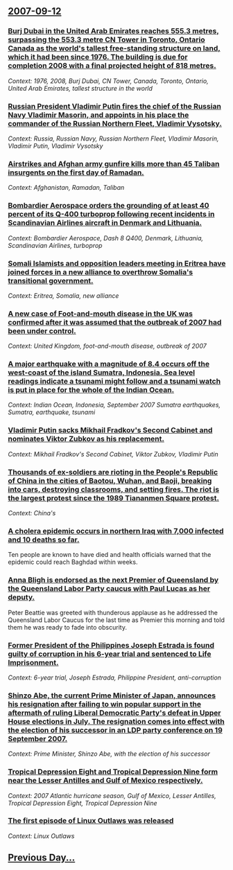 ## [2007-09-12](/news/2007/09/12/index.md)

### [ Burj Dubai in the United Arab Emirates reaches 555.3 metres, surpassing the 553.3 metre CN Tower in Toronto, Ontario Canada as the world's tallest free-standing structure on land, which it had been since 1976.  The building is due for completion 2008 with a final projected height of 818 metres. ](/news/2007/09/12/burj-dubai-in-the-united-arab-emirates-reaches-555-3-metres-surpassing-the-553-3-metre-cn-tower-in-toronto-ontario-canada-as-the-world-s.md)
_Context: 1976, 2008, Burj Dubai, CN Tower, Canada, Toronto, Ontario, United Arab Emirates, tallest structure in the world_

### [ Russian President Vladimir Putin fires the chief of the Russian Navy Vladimir Masorin, and appoints in his place the commander of the Russian Northern Fleet, Vladimir Vysotsky. ](/news/2007/09/12/russian-president-vladimir-putin-fires-the-chief-of-the-russian-navy-vladimir-masorin-and-appoints-in-his-place-the-commander-of-the-russi.md)
_Context: Russia, Russian Navy, Russian Northern Fleet, Vladimir Masorin, Vladimir Putin, Vladimir Vysotsky_

### [ Airstrikes and Afghan army gunfire kills more than 45 Taliban insurgents on the first day of Ramadan. ](/news/2007/09/12/airstrikes-and-afghan-army-gunfire-kills-more-than-45-taliban-insurgents-on-the-first-day-of-ramadan.md)
_Context: Afghanistan, Ramadan, Taliban_

### [ Bombardier Aerospace orders the grounding of at least 40 percent of its Q-400 turboprop following recent incidents in Scandinavian Airlines aircraft in Denmark and Lithuania. ](/news/2007/09/12/bombardier-aerospace-orders-the-grounding-of-at-least-40-percent-of-its-q-400-turboprop-following-recent-incidents-in-scandinavian-airlines.md)
_Context: Bombardier Aerospace, Dash 8 Q400, Denmark, Lithuania, Scandinavian Airlines, turboprop_

### [ Somali Islamists and opposition leaders meeting in Eritrea have joined forces in a new alliance to overthrow Somalia's transitional government. ](/news/2007/09/12/somali-islamists-and-opposition-leaders-meeting-in-eritrea-have-joined-forces-in-a-new-alliance-to-overthrow-somalia-s-transitional-governm.md)
_Context: Eritrea, Somalia, new alliance_

### [ A new case of Foot-and-mouth disease in the UK was confirmed after it was assumed that the outbreak of 2007 had been under control. ](/news/2007/09/12/a-new-case-of-foot-and-mouth-disease-in-the-uk-was-confirmed-after-it-was-assumed-that-the-outbreak-of-2007-had-been-under-control.md)
_Context: United Kingdom, foot-and-mouth disease, outbreak of 2007_

### [ A major earthquake with a magnitude of 8.4 occurs off the west-coast of the island Sumatra, Indonesia. Sea level readings indicate a tsunami might follow and a tsunami watch is put in place for the whole of the Indian Ocean.  ](/news/2007/09/12/a-major-earthquake-with-a-magnitude-of-8-4-occurs-off-the-west-coast-of-the-island-sumatra-indonesia-sea-level-readings-indicate-a-tsunam.md)
_Context: Indian Ocean, Indonesia, September 2007 Sumatra earthquakes, Sumatra, earthquake, tsunami_

### [ Vladimir Putin sacks Mikhail Fradkov's Second Cabinet and nominates Viktor Zubkov as his replacement. ](/news/2007/09/12/vladimir-putin-sacks-mikhail-fradkov-s-second-cabinet-and-nominates-viktor-zubkov-as-his-replacement.md)
_Context: Mikhail Fradkov's Second Cabinet, Viktor Zubkov, Vladimir Putin_

### [ Thousands of ex-soldiers are rioting in the People's Republic of China in the cities of Baotou, Wuhan, and Baoji, breaking into cars, destroying classrooms, and setting fires. The riot is the largest protest since the 1989 Tiananmen Square protest. ](/news/2007/09/12/thousands-of-ex-soldiers-are-rioting-in-the-people-s-republic-of-china-in-the-cities-of-baotou-wuhan-and-baoji-breaking-into-cars-destr.md)
_Context: China's_

### [ A cholera epidemic occurs in northern Iraq with 7,000 infected and 10 deaths so far. ](/news/2007/09/12/a-cholera-epidemic-occurs-in-northern-iraq-with-7-000-infected-and-10-deaths-so-far.md)
Ten people are known to have died and health officials warned that the epidemic could reach Baghdad within weeks.

### [ Anna Bligh is endorsed as the next Premier of Queensland by the Queensland Labor Party caucus with Paul Lucas as her deputy. ](/news/2007/09/12/anna-bligh-is-endorsed-as-the-next-premier-of-queensland-by-the-queensland-labor-party-caucus-with-paul-lucas-as-her-deputy.md)
Peter Beattie was greeted with thunderous applause as he addressed the Queensland Labor Caucus for the last time as Premier this morning and told them he was ready to fade into obscurity.

### [ Former President of the Philippines Joseph Estrada is found guilty of corruption in his 6-year trial and sentenced to Life Imprisonment. ](/news/2007/09/12/former-president-of-the-philippines-joseph-estrada-is-found-guilty-of-corruption-in-his-6-year-trial-and-sentenced-to-life-imprisonment.md)
_Context: 6-year trial, Joseph Estrada, Philippine President, anti-corruption_

### [ Shinzo Abe, the current Prime Minister of Japan, announces his resignation after failing to win popular support in the aftermath of ruling Liberal Democratic Party's defeat in Upper House elections in July. The resignation comes into effect with the election of his successor in an LDP party conference on 19 September 2007. ](/news/2007/09/12/shinzo-abe-the-current-prime-minister-of-japan-announces-his-resignation-after-failing-to-win-popular-support-in-the-aftermath-of-ruling.md)
_Context: Prime Minister, Shinzo Abe, with the election of his successor_

### [  Tropical Depression Eight and Tropical Depression Nine form near the Lesser Antilles and Gulf of Mexico respectively. ](/news/2007/09/12/tropical-depression-eight-and-tropical-depression-nine-form-near-the-lesser-antilles-and-gulf-of-mexico-respectively.md)
_Context: 2007 Atlantic hurricane season, Gulf of Mexico, Lesser Antilles, Tropical Depression Eight, Tropical Depression Nine_

### [ The first episode of Linux Outlaws was released](/news/2007/09/12/the-first-episode-of-linux-outlaws-was-released.md)
_Context: Linux Outlaws_

## [Previous Day...](/news/2007/09/11/index.md)

